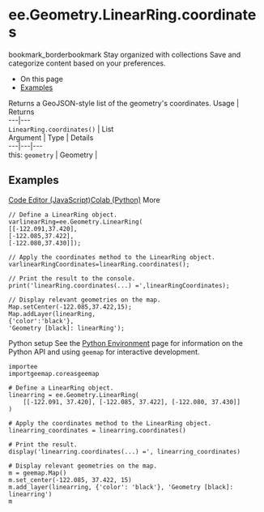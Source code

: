  
#  ee.Geometry.LinearRing.coordinates
bookmark_borderbookmark Stay organized with collections  Save and categorize content based on your preferences.
  * On this page
  * [Examples](https://developers.google.com/earth-engine/apidocs/ee-geometry-linearring-coordinates#examples)


Returns a GeoJSON-style list of the geometry's coordinates.
Usage | Returns  
---|---  
`LinearRing.coordinates()` | List  
Argument | Type | Details  
---|---|---  
this: `geometry` | Geometry |   
## Examples
[Code Editor (JavaScript)](https://developers.google.com/earth-engine/apidocs/ee-geometry-linearring-coordinates#code-editor-javascript-sample)[Colab (Python)](https://developers.google.com/earth-engine/apidocs/ee-geometry-linearring-coordinates#colab-python-sample) More
```
// Define a LinearRing object.
varlinearRing=ee.Geometry.LinearRing(
[[-122.091,37.420],
[-122.085,37.422],
[-122.080,37.430]]);

// Apply the coordinates method to the LinearRing object.
varlinearRingCoordinates=linearRing.coordinates();

// Print the result to the console.
print('linearRing.coordinates(...) =',linearRingCoordinates);

// Display relevant geometries on the map.
Map.setCenter(-122.085,37.422,15);
Map.addLayer(linearRing,
{'color':'black'},
'Geometry [black]: linearRing');
```
Python setup
See the [ Python Environment](https://developers.google.com/earth-engine/guides/python_install) page for information on the Python API and using `geemap` for interactive development.
```
importee
importgeemap.coreasgeemap
```
```
# Define a LinearRing object.
linearring = ee.Geometry.LinearRing(
    [[-122.091, 37.420], [-122.085, 37.422], [-122.080, 37.430]]
)

# Apply the coordinates method to the LinearRing object.
linearring_coordinates = linearring.coordinates()

# Print the result.
display('linearring.coordinates(...) =', linearring_coordinates)

# Display relevant geometries on the map.
m = geemap.Map()
m.set_center(-122.085, 37.422, 15)
m.add_layer(linearring, {'color': 'black'}, 'Geometry [black]: linearring')
m
```

